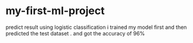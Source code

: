 # my-first-ml-project
predict result using logistic classification
i trained my model first and then predicted the test dataset . and got the accuracy of 96%
